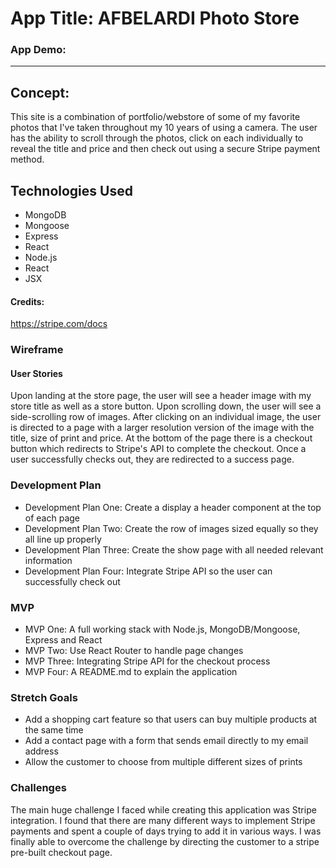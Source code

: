 # App Title: AFBELARDI Photo Store

### App Demo:

---

## Concept:

This site is a combination of portfolio/webstore of some of my favorite photos that I've taken throughout my 10 years of using a camera. The user has the ability to scroll through the photos, click on each individually to reveal the title and price and then check out using a secure Stripe payment method. 

## Technologies Used

* MongoDB
* Mongoose
* Express 
* React
* Node.js
* React
* JSX


#### Credits:

https://stripe.com/docs


### Wireframe



#### User Stories

Upon landing at the store page, the user will see a header image with my store title as well as a store button. Upon scrolling down, the user will see a side-scrolling row of images. After clicking on an individual image, the user is directed to a page with a larger resolution version of the image with the title, size of print and price. At the bottom of the page there is a checkout button which redirects to Stripe's API to complete the checkout. Once a user successfully checks out, they are redirected to a success page.

### Development Plan

* Development Plan One: Create a display a header component at the top of each page
* Development Plan Two: Create the row of images sized equally so they all line up properly
* Development Plan Three: Create the show page with all needed relevant information
* Development Plan Four: Integrate Stripe API so the user can successfully check out


### MVP

* MVP One: A full working stack with Node.js, MongoDB/Mongoose, Express and React
* MVP Two: Use React Router to handle page changes
* MVP Three: Integrating Stripe API for the checkout process
* MVP Four: A README.md to explain the application

### Stretch Goals

* Add a shopping cart feature so that users can buy multiple products at the same time
* Add a contact page with a form that sends email directly to my email address
* Allow the customer to choose from multiple different sizes of prints


### Challenges

The main huge challenge I faced while creating this application was Stripe integration. I found that there are many different ways to implement Stripe payments and spent a couple of days trying to add it in various ways. I was finally able to overcome the challenge by directing the customer to a stripe pre-built checkout page.
